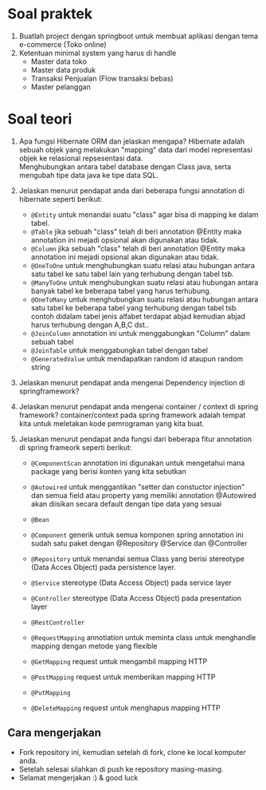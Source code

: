 # Soal praktek

1. Buatlah project dengan springboot untuk membuat aplikasi dengan tema e-commerce (Toko online)
2. Ketentuan minimal system yang harus di handle
    - Master data toko
    - Master data produk
    - Transaksi Penjualan (Flow transaksi bebas)
    - Master pelanggan

# Soal teori

1. Apa fungsi Hibernate ORM dan jelaskan mengapa?
Hibernate adalah sebuah objek yang melakukan "mapping" data dari model representasi objek ke relasional repsesentasi data.   
Menghubungkan antara tabel database dengan Class java, serta mengubah tipe data java ke tipe data SQL. 
2. Jelaskan menurut pendapat anda dari beberapa fungsi annotation di hibernate seperti berikut:
    - ```@Entity```
    untuk menandai suatu "class" agar bisa di mapping ke dalam tabel.
    - ```@Table```
    jika sebuah "class" telah di beri annotation @Entity maka annotation ini mejadi opsional akan digunakan atau tidak.
    - ```@Column```
    jika sebuah "class" telah di beri annotation @Entity maka annotation ini mejadi opsional akan digunakan atau tidak.
    - ```@OneToOne```
    untuk menghubungkan suatu relasi atau hubungan antara satu tabel ke satu tabel lain yang terhubung dengan tabel tsb.
    - ```@ManyToOne```
    untuk menghubungkan suatu relasi atau hubungan antara banyak tabel ke beberapa tabel yang harus terhubung. 
    - ```@OneToMany```
    untuk menghubungkan suatu relasi atau hubungan antara satu tabel ke beberapa tabel yang terhubung dengan tabel tsb.
    contoh didalam tabel jenis alfabet terdapat abjad kemudian abjad harus terhubung dengan A,B,C dst..
    - ```@JoinColumn```
    annotation ini untuk menggabungkan "Column" dalam sebuah tabel
    - ```@JoinTable```
    untuk menggabungkan tabel dengan tabel
    - ```@GeneratedValue```
    untuk mendapatkan random id ataupun random string
    
3. Jelaskan menurut pendapat anda mengenai Dependency injection di springframework?

4. Jelaskan menurut pendapat anda mengenai container / context di spring framework?
container/context pada spring framework adalah tempat kita untuk meletakan kode pemrograman yang kita buat.
5. Jelaskan menurut pendapat anda fungsi dari beberapa fitur annotation di spring frameork seperti berikut:
    - ```@ComponentScan```
    annotation ini digunakan untuk mengetahui mana package yang berisi konten yang kita sebutkan
    - ```@Autowired```
    untuk menggantikan "setter dan constuctor injection" dan semua field atau property yang memiliki annotation @Autowired
    akan diisikan secara default dengan tipe data yang sesuai
    - ```@Bean```
    
    - ```@Component```
    generik untuk semua komponen spring annotation ini sudah satu paket dengan @Repository @Service dan @Controller
    - ```@Repository```
    untuk menandai semua Class yang berisi stereotype (Data Acces Object) pada persistence layer.
    - ```@Service```
    stereotype (Data Access Object) pada service layer
    - ```@Controller```
    stereotype (Data Access Object) pada presentation layer 
    - ```@RestController```
    
    - ```@RequestMapping```
    annotiation untuk meminta class untuk menghandle mapping dengan metode yang flexible
    - ```@GetMapping```
    request untuk mengambil mapping HTTP
    - ```@PostMapping```
    request untuk memberikan mapping HTTP
    - ```@PutMapping```
    
    - ```@DeleteMapping```
    request untuk menghapus mapping HTTP
## Cara mengerjakan

- Fork repository ini, kemudian setelah di fork, clone ke local komputer anda.
- Setelah selesai silahkan di push ke repository masing-masing.
- Selamat mengerjakan :) & good luck
